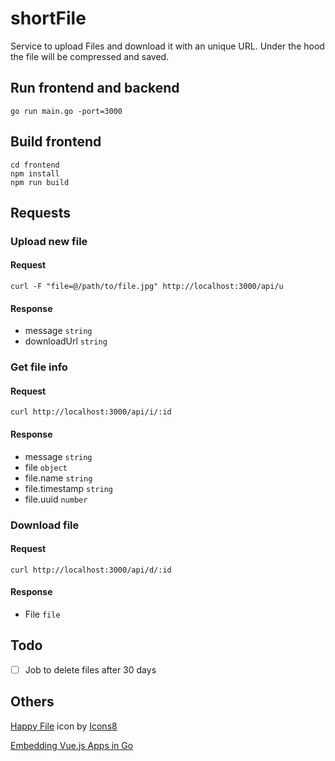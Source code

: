 # shortFile

Service to upload Files and download it with an unique URL.
Under the hood the file will be compressed and saved.

## Run frontend and backend

```shell
go run main.go -port=3000
```

## Build frontend

```shell
cd frontend
npm install
npm run build
```

## Requests

### Upload new file

#### Request

```shell
curl -F "file=@/path/to/file.jpg" http://localhost:3000/api/u
```

#### Response

- message `string`
- downloadUrl `string`

### Get file info

#### Request

```shell
curl http://localhost:3000/api/i/:id
```

#### Response

- message `string`
- file `object`
- file.name `string`
- file.timestamp `string`
- file.uuid `number`

### Download file

#### Request

```shell
curl http://localhost:3000/api/d/:id
```

#### Response

- File `file`

## Todo

- [ ] Job to delete files after 30 days

## Others

<a target="_blank" href="https://icons8.com/icon/g8mOI88XbBJX/happy-file">Happy File</a> icon by <a target="_blank" href="https://icons8.com">Icons8</a>

[Embedding Vue.js Apps in Go](https://hackandsla.sh/posts/2021-06-18-embed-vuejs-in-go/)
